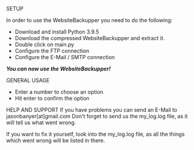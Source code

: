 
SETUP

In order to use the WebsiteBackupper you need to do the following:
- Download and install Python 3.9.5
- Download the compressed WebsiteBackupper and extract it.
- Double click on main.py
- Configure the FTP connection
- Configure the E-Mail / SMTP connection

***You can now use the WebsiteBackupper!***


GENERAL USAGE
- Enter a number to choose an option
- Hit enter to confirm the option


HELP AND SUPPORT
If you have problems you can send an E-Mail to jasonbanyer[at]gmail.com
Don't forget to send us the my_log.log file, 
as it will tell us what went wrong.

If you want to fix it yourself, look into the my_log.log file, 
as all the things which went wrong will be listed in there.